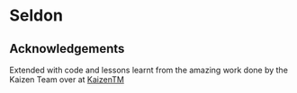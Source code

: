 # Seldon

## Acknowledgements

Extended with code and lessons learnt from the amazing work done by the Kaizen Team over at [KaizenTM](https://github.com/kaizentm/kubemlops)
